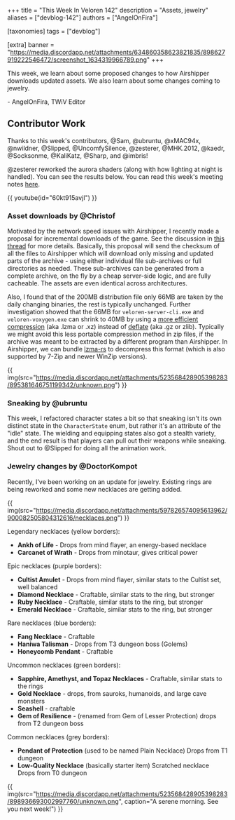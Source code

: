 +++
title = "This Week In Veloren 142"
description = "Assets, jewelry"
aliases = ["devblog-142"]
authors = ["AngelOnFira"]

[taxonomies]
tags = ["devblog"]

[extra]
banner = "https://media.discordapp.net/attachments/634860358623821835/898627919222546472/screenshot_1634319966789.png"
+++

This week, we learn about some proposed changes to how Airshipper downloads
updated assets. We also learn about some changes coming to jewelry.

\- AngelOnFira, TWiV Editor

## Contributor Work

Thanks to this week's contributors, @Sam, @ubruntu, @xMAC94x, @nwildner,
@Slipped, @UncomfySilence, @zesterer, @MHK.2012, @kaedr, @Socksonme, @KaliKatz,
@Sharp, and @imbris!

@zesterer reworked the aurora shaders (along with how lighting at night is
handled). You can see the results below. You can read this week's meeting notes
[here](https://hackmd.io/TfBJOE8pRbaHVNyBMB2fBg).

{{
  youtube(id="60kt915avjI")
}}

### Asset downloads by @Christof

Motivated by the network speed issues with Airshipper, I recently made a
proposal for incremental downloads of the game. See the discussion in [this
thread](https://discord.com/channels/449602562165833758/897605984837595206/897606117818007592)
for more details. Basically, this proposal will send the checksum of all the
files to Airshipper which will download only missing and updated parts of the
archive - using either individual file sub-archives or full directories as
needed. These sub-archives can be generated from a complete archive, on the fly
by a cheap server-side logic, and are fully cacheable. The assets are even
identical across architectures.

Also, I found that of the 200MB distribution file only 66MB are taken by the
daily changing binaries, the rest is typically unchanged. Further investigation
showed that the 66MB for `veloren-server-cli.exe` and `veloren-voxygen.exe` can
shrink to 40MB by using a [more efficient
compression](https://de.wikipedia.org/wiki/Lempel-Ziv-Markow-Algorithmus) (aka
.lzma or .xz) instead of [deflate](https://en.wikipedia.org/wiki/Deflate) (aka
.gz or zlib). Typically we might avoid this less portable compression method in
zip files, if the archive was meant to be extracted by a different program than
Airshipper. In Airshipper, we can bundle
[lzma-rs](https://lib.rs/crates/lzma-rs) to decompress this format (which is
also supported by 7-Zip and newer WinZip versions).

{{
  img(src="https://media.discordapp.net/attachments/523568428905398283/895381646751199342/unknown.png")
}}

### Sneaking by @ubruntu

This week, I refactored character states a bit so that sneaking isn't its own
distinct state in the `CharacterState` enum, but rather it's an attribute of the
"idle" state. The wielding and equipping states also got a stealth variety, and
the end result is that players can pull out their weapons while sneaking. Shout
out to @Slipped for doing all the animation work.

### Jewelry changes by @DoctorKompot

Recently, I've been working on an update for jewelry. Existing rings are being
reworked and some new necklaces are getting added.

{{
  img(src="https://media.discordapp.net/attachments/597826574095613962/900082505804312616/necklaces.png")
}}

Legendary necklaces (yellow borders):

- **Ankh of Life** - Drops from mind flayer, an energy-based necklace
- **Carcanet of Wrath** - Drops from minotaur, gives critical power

Epic necklaces (purple borders):

- **Cultist Amulet** - Drops from mind flayer, similar stats to the Cultist set,
  well balanced
- **Diamond Necklace** - Craftable, similar stats to the ring, but stronger
- **Ruby Necklace** - Craftable, similar stats to the ring, but stronger
- **Emerald Necklace** - Craftable, similar stats to the ring, but stronger

Rare necklaces (blue borders):

- **Fang Necklace** - Craftable
- **Haniwa Talisman** - Drops from T3 dungeon boss (Golems)
- **Honeycomb Pendant** - Craftable

Uncommon necklaces (green borders):

- **Sapphire, Amethyst, and Topaz Necklaces** - Craftable, similar stats to the
  rings
- **Gold Necklace** - drops, from sauroks, humanoids, and large cave monsters
- **Seashell** - craftable
- **Gem of Resilience** - (renamed from Gem of Lesser Protection) drops from T2
  dungeon boss

Common necklaces (grey borders):

- **Pendant of Protection** (used to be named Plain Necklace) Drops from T1
  dungeon
- **Low-Quality Necklace** (basically starter item) Scratched necklace Drops
  from T0 dungeon

{{
  img(src="https://media.discordapp.net/attachments/523568428905398283/898936693002997760/unknown.png",
  caption="A serene morning. See you next week!")
}}
